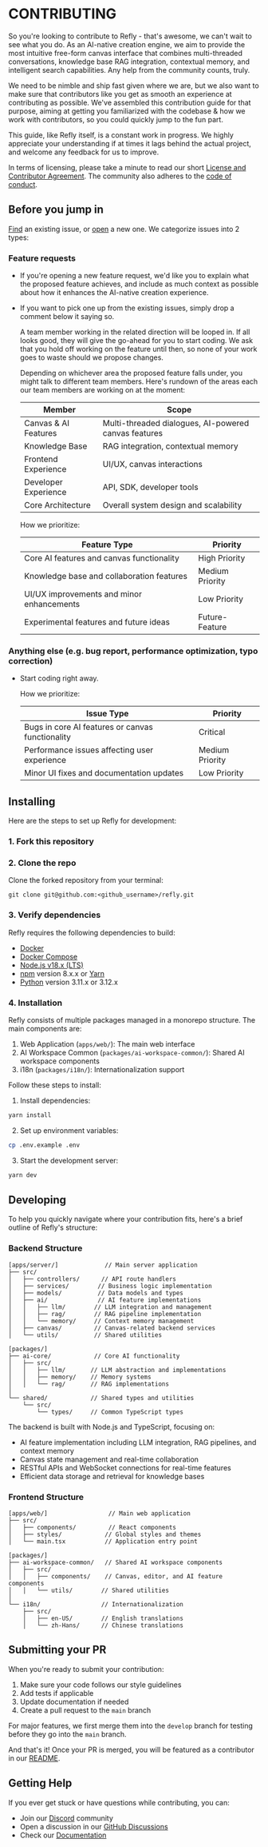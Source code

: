 # CONTRIBUTING

So you're looking to contribute to Refly - that's awesome, we can't wait to see what you do. As an AI-native creation engine, we aim to provide the most intuitive free-form canvas interface that combines multi-threaded conversations, knowledge base RAG integration, contextual memory, and intelligent search capabilities. Any help from the community counts, truly.

We need to be nimble and ship fast given where we are, but we also want to make sure that contributors like you get as smooth an experience at contributing as possible. We've assembled this contribution guide for that purpose, aiming at getting you familiarized with the codebase & how we work with contributors, so you could quickly jump to the fun part.

This guide, like Refly itself, is a constant work in progress. We highly appreciate your understanding if at times it lags behind the actual project, and welcome any feedback for us to improve.

In terms of licensing, please take a minute to read our short [License and Contributor Agreement](./LICENSE). The community also adheres to the [code of conduct](./.github/CODE_OF_CONDUCT.md).

## Before you jump in

[Find](https://github.com/refly-ai/refly/issues?q=is:issue+is:open) an existing issue, or [open](https://github.com/refly-ai/refly/issues/new/choose) a new one. We categorize issues into 2 types:

### Feature requests

- If you're opening a new feature request, we'd like you to explain what the proposed feature achieves, and include as much context as possible about how it enhances the AI-native creation experience.

- If you want to pick one up from the existing issues, simply drop a comment below it saying so.

  A team member working in the related direction will be looped in. If all looks good, they will give the go-ahead for you to start coding. We ask that you hold off working on the feature until then, so none of your work goes to waste should we propose changes.

  Depending on whichever area the proposed feature falls under, you might talk to different team members. Here's rundown of the areas each our team members are working on at the moment:

  | Member               | Scope                                                |
  | -------------------- | ---------------------------------------------------- |
  | Canvas & AI Features | Multi-threaded dialogues, AI-powered canvas features |
  | Knowledge Base       | RAG integration, contextual memory                   |
  | Frontend Experience  | UI/UX, canvas interactions                           |
  | Developer Experience | API, SDK, developer tools                            |
  | Core Architecture    | Overall system design and scalability                |

  How we prioritize:

  | Feature Type                              | Priority        |
  | ----------------------------------------- | --------------- |
  | Core AI features and canvas functionality | High Priority   |
  | Knowledge base and collaboration features | Medium Priority |
  | UI/UX improvements and minor enhancements | Low Priority    |
  | Experimental features and future ideas    | Future-Feature  |

### Anything else (e.g. bug report, performance optimization, typo correction)

- Start coding right away.

  How we prioritize:

  | Issue Type                                       | Priority        |
  | ------------------------------------------------ | --------------- |
  | Bugs in core AI features or canvas functionality | Critical        |
  | Performance issues affecting user experience     | Medium Priority |
  | Minor UI fixes and documentation updates         | Low Priority    |

## Installing

Here are the steps to set up Refly for development:

### 1. Fork this repository

### 2. Clone the repo

Clone the forked repository from your terminal:

```shell
git clone git@github.com:<github_username>/refly.git
```

### 3. Verify dependencies

Refly requires the following dependencies to build:

- [Docker](https://www.docker.com/)
- [Docker Compose](https://docs.docker.com/compose/install/)
- [Node.js v18.x (LTS)](http://nodejs.org)
- [npm](https://www.npmjs.com/) version 8.x.x or [Yarn](https://yarnpkg.com/)
- [Python](https://www.python.org/) version 3.11.x or 3.12.x

### 4. Installation

Refly consists of multiple packages managed in a monorepo structure. The main components are:

1. Web Application (`apps/web/`): The main web interface
2. AI Workspace Common (`packages/ai-workspace-common/`): Shared AI workspace components
3. i18n (`packages/i18n/`): Internationalization support

Follow these steps to install:

1. Install dependencies:

```bash
yarn install
```

2. Set up environment variables:

```bash
cp .env.example .env
```

3. Start the development server:

```bash
yarn dev
```

## Developing

To help you quickly navigate where your contribution fits, here's a brief outline of Refly's structure:

### Backend Structure

```text
[apps/server/]             // Main server application
├── src/
│   ├── controllers/      // API route handlers
│   ├── services/        // Business logic implementation
│   ├── models/          // Data models and types
│   ├── ai/              // AI feature implementations
│   │   ├── llm/        // LLM integration and management
│   │   ├── rag/        // RAG pipeline implementation
│   │   └── memory/     // Context memory management
│   ├── canvas/         // Canvas-related backend services
│   └── utils/          // Shared utilities

[packages/]
├── ai-core/            // Core AI functionality
│   ├── src/
│   │   ├── llm/       // LLM abstraction and implementations
│   │   ├── memory/    // Memory systems
│   │   └── rag/       // RAG implementations
│
└── shared/            // Shared types and utilities
    └── src/
        └── types/     // Common TypeScript types
```

The backend is built with Node.js and TypeScript, focusing on:

- AI feature implementation including LLM integration, RAG pipelines, and context memory
- Canvas state management and real-time collaboration
- RESTful APIs and WebSocket connections for real-time features
- Efficient data storage and retrieval for knowledge bases

### Frontend Structure

```text
[apps/web/]                 // Main web application
├── src/
│   ├── components/         // React components
│   ├── styles/            // Global styles and themes
│   └── main.tsx           // Application entry point

[packages/]
├── ai-workspace-common/   // Shared AI workspace components
│   ├── src/
│   │   ├── components/    // Canvas, editor, and AI feature components
│   │   └── utils/        // Shared utilities
│
└── i18n/                 // Internationalization
    ├── src/
    │   ├── en-US/        // English translations
    │   └── zh-Hans/      // Chinese translations
```

## Submitting your PR

When you're ready to submit your contribution:

1. Make sure your code follows our style guidelines
2. Add tests if applicable
3. Update documentation if needed
4. Create a pull request to the `main` branch

For major features, we first merge them into the `develop` branch for testing before they go into the `main` branch.

And that's it! Once your PR is merged, you will be featured as a contributor in our [README](https://github.com/refly-ai/refly/blob/main/README.md).

## Getting Help

If you ever get stuck or have questions while contributing, you can:

- Join our [Discord](https://discord.gg/bWjffrb89h) community
- Open a discussion in our [GitHub Discussions](https://github.com/refly-ai/refly/discussions)
- Check our [Documentation](https://docs.refly.ai)
